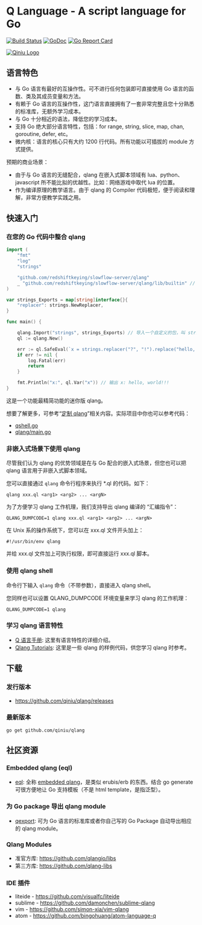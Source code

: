 Q Language - A script language for Go
========

[![Build Status](https://travis-ci.org/qiniu/qlang.png?branch=master)](https://travis-ci.org/qiniu/qlang) [![GoDoc](https://godoc.org/github.com/qiniu/qlang?status.svg)](https://godoc.org/github.com/qiniu/qlang) [![Go Report Card](https://goreportcard.com/badge/github.com/qiniu/qlang)](https://goreportcard.com/report/github.com/qiniu/qlang)

[![Qiniu Logo](http://open.qiniudn.com/logo.png)](http://www.qiniu.com/)

## 语言特色

* 与 Go 语言有最好的互操作性。可不进行任何包装即可直接使用 Go 语言的函数、类及其成员变量和方法。
* 有赖于 Go 语言的互操作性，这门语言直接拥有了一套非常完整且您十分熟悉的标准库，无额外学习成本。
* 与 Go 十分相近的语法，降低您的学习成本。
* 支持 Go 绝大部分语言特性，包括：for range, string, slice, map, chan, goroutine, defer, etc。
* 微内核：语言的核心只有大约 1200 行代码。所有功能以可插拔的 module 方式提供。

预期的商业场景：

* 由于与 Go 语言的无缝配合，qlang 在嵌入式脚本领域有 lua、python、javascript 所不能比拟的优越性。比如：网络游戏中取代 lua 的位置。
* 作为编译原理的教学语言。由于 qlang 的 Compiler 代码极短，便于阅读和理解，非常方便教学实践之用。


## 快速入门

### 在您的 Go 代码中整合 qlang

```go
import (
	"fmt"
	"log"
	"strings"

	"github.com/redshiftkeying/slowflow-server/qlang"
	_ "github.com/redshiftkeying/slowflow-server/qlang/lib/builtin" // 导入 builtin 包
)

var strings_Exports = map[string]interface{}{
	"replacer": strings.NewReplacer,
}

func main() {

	qlang.Import("strings",	strings_Exports) // 导入一个自定义的包，叫 strings（和标准库同名）
	ql := qlang.New()

	err := ql.SafeEval(`x = strings.replacer("?", "!").replace("hello, world???")`)
	if err != nil {
		log.Fatal(err)
		return
	}

	fmt.Println("x:", ql.Var("x")) // 输出 x: hello, world!!!
}
```

这是一个功能最精简功能的迷你版 qlang。

想要了解更多，可参考“[定制 qlang](README_QL.md#定制-qlang)”相关内容。实际项目中你也可以参考代码：

* [qshell.go](cmd/qshell/qshell.go)
* [qlang/main.go](cmd/qlang/main.go)

### 非嵌入式场景下使用 qlang

尽管我们认为 qlang 的优势领域是在与 Go 配合的嵌入式场景，但您也可以把 qlang 语言用于非嵌入式脚本领域。

您可以直接通过 `qlang` 命令行程序来执行 *.ql 的代码。如下：

```
qlang xxx.ql <arg1> <arg2> ... <argN>
```

为了方便学习 qlang 工作机理，我们支持导出 qlang 编译的 “汇编指令”：

```
QLANG_DUMPCODE=1 qlang xxx.ql <arg1> <arg2> ... <argN>
```

在 Unix 系的操作系统下，您可以在 xxx.ql 文件开头加上：

```
#!/usr/bin/env qlang
```

并给 xxx.ql 文件加上可执行权限，即可直接运行 xxx.ql 脚本。

### 使用 qlang shell

命令行下输入 `qlang` 命令（不带参数），直接进入 qlang shell。

您同样也可以设置 QLANG_DUMPCODE 环境变量来学习 qlang 的工作机理：

```
QLANG_DUMPCODE=1 qlang
```

### 学习 qlang 语言特性

* [Q 语言手册](README_QL.md): 这里有语言特性的详细介绍。
* [Qlang Tutorials](tutorial): 这里是一些 qlang 的样例代码，供您学习 qlang 时参考。


## 下载

### 发行版本

* https://github.com/qiniu/qlang/releases

### 最新版本

```
go get github.com/qiniu/qlang
```

## 社区资源

### Embedded qlang (eql)

* [eql](cmd/eql): 全称 [embedded qlang](cmd/eql)，是类似 erubis/erb 的东西。结合 go generate 可很方便地让 Go 支持模板（不是 html template，是指泛型）。

### 为 Go package 导出 qlang module

* [qexport](cmd/qexport): 可为 Go 语言的标准库或者你自己写的 Go Package 自动导出相应的 qlang module。

### Qlang Modules

* 准官方库: https://github.com/qlangio/libs
* 第三方库: https://github.com/qlang-libs

### IDE 插件

* liteide - https://github.com/visualfc/liteide
* sublime - https://github.com/damonchen/sublime-qlang
* vim - https://github.com/simon-xia/vim-qlang
* atom - https://github.com/bingohuang/atom-language-q
